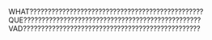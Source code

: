 WHAT????????????????????????????????????????????????
QUE?????????????????????????????????????????????????
VAD?????????????????????????????????????????????????

